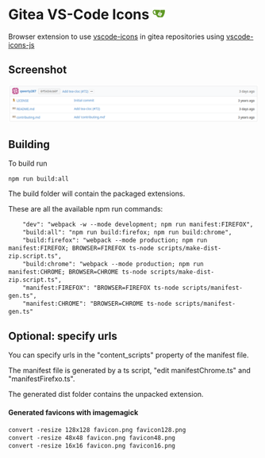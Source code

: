 # Gitea VS-Code Icons <img src="favicon.png" alt="Gitea VS-Code Icons" width="25" />

Browser extension to use [vscode-icons](https://github.com/dderevjanik/github-vscode-icons) in gitea repositories using [vscode-icons-js](https://github.com/dderevjanik/vscode-icons-js)

## Screenshot
![gitea-vscode-icons](gitea-icons.png)

## Building

To build run
```
npm run build:all
```
The build folder will contain the packaged extensions.

These are all the available npm run commands:
```
    "dev": "webpack -w --mode development; npm run manifest:FIREFOX",
    "build:all": "npm run build:firefox; npm run build:chrome",
    "build:firefox": "webpack --mode production; npm run manifest:FIREFOX; BROWSER=FIREFOX ts-node scripts/make-dist-zip.script.ts",
    "build:chrome": "webpack --mode production; npm run manifest:CHROME; BROWSER=CHROME ts-node scripts/make-dist-zip.script.ts",
    "manifest:FIREFOX": "BROWSER=FIREFOX ts-node scripts/manifest-gen.ts",
    "manifest:CHROME": "BROWSER=CHROME ts-node scripts/manifest-gen.ts"
```

## Optional: specify urls
You can specify urls in the "content_scripts" property of the manifest file.

The manifest file is generated by a ts script, "edit manifestChrome.ts" and "manifestFirefxo.ts".

The generated dist folder contains the unpacked extension.
#### Generated favicons with imagemagick
```
convert -resize 128x128 favicon.png favicon128.png
convert -resize 48x48 favicon.png favicon48.png
convert -resize 16x16 favicon.png favicon16.png
```
